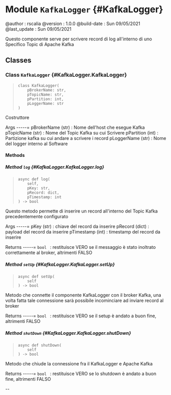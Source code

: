 # Module `KafkaLogger` {#KafkaLogger}

@author                 :  rscalia
@version                    :  1.0.0
@build-date         :  Sun 09/05/2021
@last_update        :  Sun 09/05/2021

Questo componente serve per scrivere record di log all'interno di uno Specifico Topic di Apache Kafka





    
## Classes


    
### Class `KafkaLogger` {#KafkaLogger.KafkaLogger}




>     class KafkaLogger(
>         pBrokerName: str,
>         pTopicName: str,
>         pPartition: int,
>         pLoggerName: str
>     )


Costruttore


Args
-----=
pBrokerName    (str)          : Nome dell'host che esegue Kafka
pTopicName     (str)          : Nome del Topic Kafka su cui Scrivere
pPartition     (int)          : Partizione kafka su cui andare a scrivere i record
pLoggerName    (str)          : Nome del logger interno al Software







    
#### Methods


    
##### Method `log` {#KafkaLogger.KafkaLogger.log}




>     async def log(
>         self,
>         pKey: str,
>         pRecord: dict,
>         pTimestamp: int
>     ) ‑> bool


Questo metodo permette di inserire un record all'interno del Topic Kafka precedentemente configurato


Args
-----=
pKey            (str)           : chiave del record da inserire
pRecord         (dict)          : payload del record da inserire
pTimestamp      (int)           : timestamp del record da inserire

Returns
-----=
<code>bool                            </code>
:   restituisce VERO se il messaggio è stato inoltrato correttamente al broker, altrimenti FALSO



    
##### Method `setUp` {#KafkaLogger.KafkaLogger.setUp}




>     async def setUp(
>         self
>     ) ‑> bool


Metodo che connette il componente KafkaLogger con il broker Kafka, una volta fatta tale connessione sarà possibile incominciare ad inviare record al broker


Returns
-----=
<code>bool                                </code>
:   restituisce VERO se il setup è andato a buon fine, altrimenti FALSO



    
##### Method `shutDown` {#KafkaLogger.KafkaLogger.shutDown}




>     async def shutDown(
>         self
>     ) ‑> bool


Metodo che chiude la connessione fra il KafkaLogger e Apache Kafka


Returns
-----=
<code>bool                                </code>
:   restituisce VERO se lo shutdown è andato a buon fine, altrimenti FALSO




--